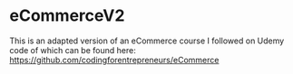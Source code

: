 # eCommerceV2
This is an adapted version of an eCommerce course I followed on Udemy <br>
code of which can be found here: https://github.com/codingforentrepreneurs/eCommerce
